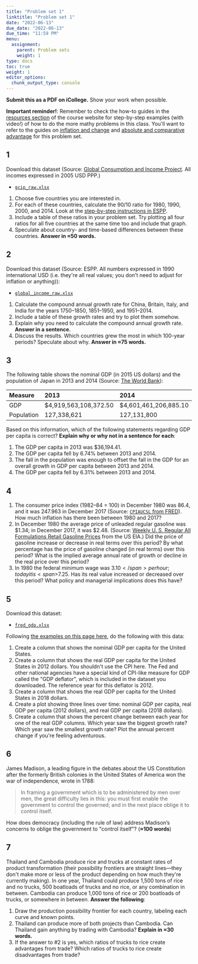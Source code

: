 ```yaml
---
title: "Problem set 1"
linktitle: "Problem set 1"
date: "2022-06-13"
due_date: "2022-06-13"
due_time: "11:59 PM"
menu:
  assignment:
    parent: Problem sets
    weight: 1
type: docs
toc: true
weight: 1
editor_options: 
  chunk_output_type: console
---
```


<style type="text/css">
table {
  display: table;
}
</style>



**Submit this as a PDF on iCollege.** Show your work when possible.

**Important reminder!**: Remember to check the how-to guides in the [resources section](/resource/) of the course website for step-by-step examples (with video!) of how to do the more mathy problems in this class. You'll want to refer to the guides on [inflation and change](/resource/inflation/) and [absolute and comparative advantage](/resource/advantage/) for this problem set.

## 1

Download this dataset (Source: [Global Consumption and Income Project](https://jackblun.github.io/Globalinc/). All incomes expressed in 2005 USD PPP.)

- [<i class="fas fa-file-excel"></i> `gcip_raw.xlsx`](/files/gcip_raw.xlsx)

1. Choose five countries you are interested in. 
1. For each of these countries, calculate the 90/10 ratio for 1980, 1990, 2000, and 2014. Look at the [step-by-step instructions in ESPP](https://www.core-econ.org/espp/book/text/01.html#exercise-12-using-excel-income-data-and-the-richpoor-ratio).
1. Include a table of these ratios in your problem set. Try plotting all four ratios for all five countries at the same time too and include that graph.
1. Speculate about country- and time-based differences between these countries. **Answer in ≈50 words.**


## 2

Download this dataset (Source: ESPP. All numbers expressed in 1990 international USD (i.e. they're all real values; you don't need to adjust for inflation or anything)):

- [<i class="fas fa-file-excel"></i> `global_income_raw.xlsx`](/files/global_income_raw.xlsx)

1. Calculate the compound annual growth rate for China, Britain, Italy, and India for the years 1750–1850, 1851–1950, and 1951–2014.
1. Include a table of these growth rates and try to plot them somehow.
1. Explain why you need to calculate the compound annual growth rate. **Answer in a sentence.**
1. Discuss the results. Which countries grew the most in which 100-year periods? Speculate about why. **Answer in ≈75 words.** 


## 3

The following table shows the nominal GDP (in 2015 US dollars) and the population of Japan in 2013 and 2014 (Source: [The World Bank](https://data.worldbank.org/)):


| Measure    | 2013                  | 2014                  |
|:-----------|:----------------------|:----------------------|
| GDP        | $4,919,563,108,372.50 | $4,601,461,206,885.10 |
| Population | 127,338,621           | 127,131,800           |

Based on this information, which of the following statements regarding GDP per capita is correct? **Explain why or why not in a sentence for each**:

1. The GDP per capita in 2013 was $36,194.41.
1. The GDP per capita fell by 6.74% between 2013 and 2014.
1. The fall in the population was enough to offset the fall in the GDP for an overall growth in GDP per capita between 2013 and 2014.
1. The GDP per capita fell by 6.31% between 2013 and 2014.


## 4



1. The consumer price index (1982–84 = 100) in December 1980 was 86.4, and it was 247.963 in December 2017 (Source: [`CPIAUCSL` from FRED](https://fred.stlouisfed.org/series/CPIAUCSL)). How much inflation has there been between 1980 and 2017?
1. In December 1980 the average price of unleaded regular gasoline was <span>\$1.34</span>; in December 2017, it was <span>$2.48</span>. (Source: [Weekly U. S. Regular All Formulations Retail Gasoline Prices](https://www.eia.gov/dnav/pet/hist/LeafHandler.ashx?n=PET&s=EMM_EPMR_PTE_NUS_DPG&f=W) from the US EIA.) Did the price of gasoline increase or decrease in real terms over this period? By what percentage has the price of gasoline changed (in real terms) over this period? What is the implied average annual rate of growth or decline in the real price over this period?
1. In 1980 the federal minimum wage was <span>$3.10</span> per hour; today it is <span>$7.25</span>. Has its real value increased or decreased over this period? What policy and managerial implications does this have?


## 5

Download this dataset:

- [<i class="fas fa-file-excel"></i> `fred_gdp.xlsx`](/files/fred_gdp.xlsx)

Following [the examples on this page here](/resource/inflation/), do the following with this data: 

1. Create a column that shows the nominal GDP per capita for the United States.
1. Create a column that shows the real GDP per capita for the United States in 2012 dollars. You shouldn't use the CPI here. The Fed and other national agencies have a special kind of CPI-like measure for GDP called the "GDP deflator", which is included in the dataset you downloaded. The reference year for this deflator is 2012.
1. Create a column that shows the real GDP per capita for the United States in 2018 dollars.
1. Create a plot showing three lines over time: nominal GDP per capita, real GDP per capita (2012 dollars), and real GDP per capita (2018 dollars).
1. Create a column that shows the percent change between each year for one of the real GDP columns. Which year saw the biggest growth rate? Which year saw the smallest growth rate? Plot the annual percent change if you're feeling adventurous.


## 6

James Madison, a leading figure in the debates about the US Constitution after the formerly British colonies in the United States of America won the war of independence, wrote in 1788:

> In framing a government which is to be administered by men over men, the great difficulty lies in this: you must first enable the government to control the governed; and in the next place oblige it to control itself.

How does democracy (including the rule of law) address Madison’s concerns to oblige the government to "control itself"? (**≈100 words**)


## 7

Thailand and Cambodia produce rice and trucks at constant rates of product transformation (their possibility frontiers are straight lines—they don't make more or less of the product depending on how much they're currently making). In one year, Thailand could produce 1,500 tons of rice and no trucks, 500 boatloads of trucks and no rice, or any combination in between. Cambodia can produce 1,000 tons of rice or 200 boatloads of trucks, or somewhere in between. **Answer the following**:

1. Draw the production possibility frontier for each country, labeling each curve and known points.
2. Thailand can produce more of both projects than Cambodia. Can Thailand gain anything by trading with Cambodia? **Explain in ≈30 words.**
3. If the answer to #2 is yes, which ratios of trucks to rice create advantages from trade? Which ratios of trucks to rice create disadvantages from trade?
